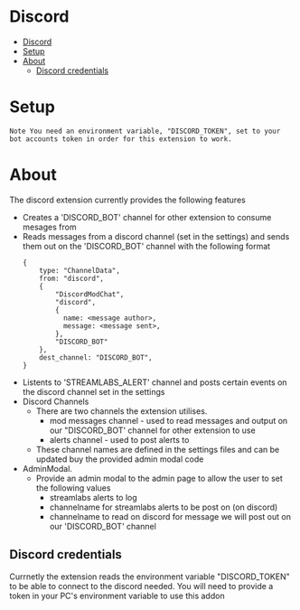 # Discord
- [Discord](#discord)
- [Setup](#setup)
- [About](#about)
  - [Discord credentials](#discord-credentials)

# Setup
```
Note You need an environment variable, "DISCORD_TOKEN", set to your bot accounts token in order for this extension to work.
```
# About
The discord extension currently provides the following features
- Creates a 'DISCORD_BOT' channel for other extension to consume mesages from
- Reads messages from a discord channel (set in the settings) and sends them out on the 'DISCORD_BOT' channel with the following format
  ```
  {
      type: "ChannelData",
      from: "discord",
      {
          "DiscordModChat",
          "discord",
          {
            name: <message author>,
            message: <message sent>,
          },
          "DISCORD_BOT"
      },
      dest_channel: "DISCORD_BOT",
  }
  ```
- Listents to 'STREAMLABS_ALERT' channel and posts certain events on the discord channel set in the settings
- Discord Channels
  - There are two channels the extension utilises. 
    - mod messages channel - used to read messages and output on our "DISCORD_BOT' channel for other extension to use
    - alerts channel - used to post alerts to
  - These channel names are defined in the settings files and can be updated buy the provided admin modal code
- AdminModal.
  - Provide an admin modal to the admin page to allow the user to set the following values
    - streamlabs alerts to log
    - channelname for streamlabs alerts to be post on (on discord)
    - channelname to read on discord for message we will post out on our 'DISCORD_BOT' channel
  
## Discord credentials
Currnetly the extension reads the environment variable "DISCORD_TOKEN" to be able to connect to the discord needed. You will need to provide a token in your PC's environment variable to use this addon